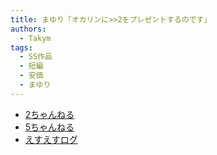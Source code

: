 ```yaml
---
title: まゆり「オカリンに>>2をプレゼントするのです」
authors:
  - Takym
tags:
  - SS作品
  - 短編
  - 安価
  - まゆり
---
```

- [2ちゃんねる](http://viper.2ch.sc/test/read.cgi/news4vip/1598843624)
- [5ちゃんねる](http://hebi.5ch.net/test/read.cgi/news4vip/1598843624)
- [えすえすログ](http://s2-log.com/archives/57140176.html)
